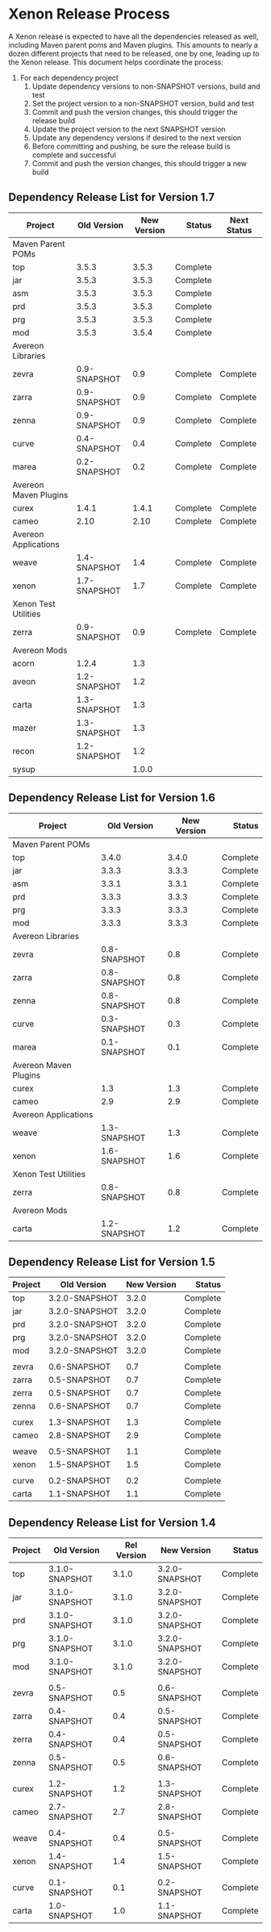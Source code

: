 # Xenon Release Process

A Xenon release is expected to have all the dependencies released as well, including Maven parent poms and Maven plugins. This amounts to nearly a dozen different projects that need to be released,
one by one, leading up to the Xenon release. This document helps coordinate the process:

1. For each dependency project
    1. Update dependency versions to non-SNAPSHOT versions, build and test
    1. Set the project version to a non-SNAPSHOT version, build and test
    1. Commit and push the version changes, this should trigger the release build
    1. Update the project version to the next SNAPSHOT version
    1. Update any dependency versions if desired to the next version
    1. Before committing and pushing, be sure the release build is complete and successful
    1. Commit and push the version changes, this should trigger a new build

## Dependency Release List for Version 1.7

| Project               | Old Version  | New Version |   Status | Next Status |
|-----------------------|--------------|-------------|---------:|-------------|
| Maven Parent POMs     |
| top                   | 3.5.3        | 3.5.3       | Complete |
| jar                   | 3.5.3        | 3.5.3       | Complete |
| asm                   | 3.5.3        | 3.5.3       | Complete |
| prd                   | 3.5.3        | 3.5.3       | Complete |
| prg                   | 3.5.3        | 3.5.3       | Complete |
| mod                   | 3.5.3        | 3.5.4       | Complete |
| Avereon Libraries     |
| zevra                 | 0.9-SNAPSHOT | 0.9         | Complete | Complete    |
| zarra                 | 0.9-SNAPSHOT | 0.9         | Complete | Complete    |
| zenna                 | 0.9-SNAPSHOT | 0.9         | Complete | Complete    |
| curve                 | 0.4-SNAPSHOT | 0.4         | Complete | Complete    |
| marea                 | 0.2-SNAPSHOT | 0.2         | Complete | Complete    |
| Avereon Maven Plugins |
| curex                 | 1.4.1        | 1.4.1       | Complete | Complete    |
| cameo                 | 2.10         | 2.10        | Complete | Complete    |
| Avereon Applications  |
| weave                 | 1.4-SNAPSHOT | 1.4         | Complete | Complete    |
| xenon                 | 1.7-SNAPSHOT | 1.7         | Complete | Complete    |
| Xenon Test Utilities  |
| zerra                 | 0.9-SNAPSHOT | 0.9         | Complete | Complete    |
| Avereon Mods          |
| acorn                 | 1.2.4        | 1.3         |          |
| aveon                 | 1.2-SNAPSHOT | 1.2         |          |
| carta                 | 1.3-SNAPSHOT | 1.3         |          |
| mazer                 | 1.3-SNAPSHOT | 1.3         |          |
| recon                 | 1.2-SNAPSHOT | 1.2         |          |
| sysup                 |              | 1.0.0       |          |


## Dependency Release List for Version 1.6

| Project               | Old Version  | New Version |   Status |
|-----------------------|--------------|-------------|---------:|
| Maven Parent POMs     |
| top                   | 3.4.0        | 3.4.0       | Complete |
| jar                   | 3.3.3        | 3.3.3       | Complete |
| asm                   | 3.3.1        | 3.3.1       | Complete |
| prd                   | 3.3.3        | 3.3.3       | Complete |
| prg                   | 3.3.3        | 3.3.3       | Complete |
| mod                   | 3.3.3        | 3.3.3       | Complete |
| Avereon Libraries     |
| zevra                 | 0.8-SNAPSHOT | 0.8         | Complete |
| zarra                 | 0.8-SNAPSHOT | 0.8         | Complete |
| zenna                 | 0.8-SNAPSHOT | 0.8         | Complete |
| curve                 | 0.3-SNAPSHOT | 0.3         | Complete |
| marea                 | 0.1-SNAPSHOT | 0.1         | Complete |
| Avereon Maven Plugins |
| curex                 | 1.3          | 1.3         | Complete |
| cameo                 | 2.9          | 2.9         | Complete |
| Avereon Applications  |
| weave                 | 1.3-SNAPSHOT | 1.3         | Complete |
| xenon                 | 1.6-SNAPSHOT | 1.6         | Complete |
| Xenon Test Utilities  |
| zerra                 | 0.8-SNAPSHOT | 0.8         | Complete |
| Avereon Mods          |
| carta                 | 1.2-SNAPSHOT | 1.2         | Complete |


## Dependency Release List for Version 1.5

| Project | Old Version    | New Version |  Status  |
|---------|----------------|-------------|---------:|
| top     | 3.2.0-SNAPSHOT | 3.2.0       | Complete |
| jar     | 3.2.0-SNAPSHOT | 3.2.0       | Complete |
| prd     | 3.2.0-SNAPSHOT | 3.2.0       | Complete |
| prg     | 3.2.0-SNAPSHOT | 3.2.0       | Complete |
| mod     | 3.2.0-SNAPSHOT | 3.2.0       | Complete |
|         |                |             |          |
| zevra   | 0.6-SNAPSHOT   | 0.7         | Complete |
| zarra   | 0.5-SNAPSHOT   | 0.7         | Complete |
| zerra   | 0.5-SNAPSHOT   | 0.7         | Complete |
| zenna   | 0.6-SNAPSHOT   | 0.7         | Complete |
|         |                |             |          |
| curex   | 1.3-SNAPSHOT   | 1.3         | Complete |
| cameo   | 2.8-SNAPSHOT   | 2.9         | Complete |
|         |                |             |          |
| weave   | 0.5-SNAPSHOT   | 1.1         | Complete |
| xenon   | 1.5-SNAPSHOT   | 1.5         | Complete |
|         |                |             |          |
| curve   | 0.2-SNAPSHOT   | 0.2         | Complete |
| carta   | 1.1-SNAPSHOT   | 1.1         | Complete |


## Dependency Release List for Version 1.4

| Project | Old Version    | Rel Version | New Version    |  Status  |
|---------|----------------|-------------|----------------|---------:|
| top     | 3.1.0-SNAPSHOT | 3.1.0       | 3.2.0-SNAPSHOT | Complete |
| jar     | 3.1.0-SNAPSHOT | 3.1.0       | 3.2.0-SNAPSHOT | Complete |
| prd     | 3.1.0-SNAPSHOT | 3.1.0       | 3.2.0-SNAPSHOT | Complete |
| prg     | 3.1.0-SNAPSHOT | 3.1.0       | 3.2.0-SNAPSHOT | Complete |
| mod     | 3.1.0-SNAPSHOT | 3.1.0       | 3.2.0-SNAPSHOT | Complete |
|         |                |             |                |          |
| zevra   | 0.5-SNAPSHOT   | 0.5         | 0.6-SNAPSHOT   | Complete |
| zarra   | 0.4-SNAPSHOT   | 0.4         | 0.5-SNAPSHOT   | Complete |
| zerra   | 0.4-SNAPSHOT   | 0.4         | 0.5-SNAPSHOT   | Complete |
| zenna   | 0.5-SNAPSHOT   | 0.5         | 0.6-SNAPSHOT   | Complete |
|         |                |             |                |          |
| curex   | 1.2-SNAPSHOT   | 1.2         | 1.3-SNAPSHOT   | Complete |
| cameo   | 2.7-SNAPSHOT   | 2.7         | 2.8-SNAPSHOT   | Complete |
|         |                |             |                |          |
| weave   | 0.4-SNAPSHOT   | 0.4         | 0.5-SNAPSHOT   | Complete |
| xenon   | 1.4-SNAPSHOT   | 1.4         | 1.5-SNAPSHOT   | Complete |
|         |                |             |                |          |
| curve   | 0.1-SNAPSHOT   | 0.1         | 0.2-SNAPSHOT   | Complete |
| carta   | 1.0-SNAPSHOT   | 1.0         | 1.1-SNAPSHOT   | Complete |

